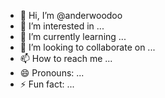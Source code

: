 


- 👋 Hi, I’m @anderwoodoo
- 👀 I’m interested in ...
- 🌱 I’m currently learning ...
- 💞️ I’m looking to collaborate on ...
- 📫 How to reach me ...
- 😄 Pronouns: ...
- ⚡ Fun fact: ...

<!---
anderwoodoo/anderwoodoo is a ✨ special ✨ repository because its `README.md` (this file) appears on your GitHub profile.
You can click the Preview link to take a look at your changes.
--->
